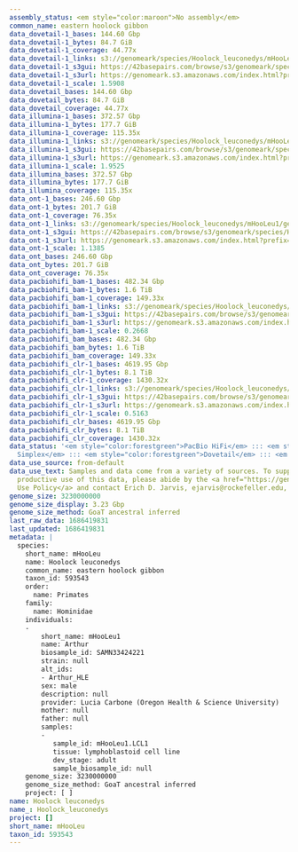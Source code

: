 ```yaml
---
assembly_status: <em style="color:maroon">No assembly</em>
common_name: eastern hoolock gibbon
data_dovetail-1_bases: 144.60 Gbp
data_dovetail-1_bytes: 84.7 GiB
data_dovetail-1_coverage: 44.77x
data_dovetail-1_links: s3://genomeark/species/Hoolock_leuconedys/mHooLeu1/genomic_data/dovetail/<br>
data_dovetail-1_s3gui: https://42basepairs.com/browse/s3/genomeark/species/Hoolock_leuconedys/mHooLeu1/genomic_data/dovetail/
data_dovetail-1_s3url: https://genomeark.s3.amazonaws.com/index.html?prefix=species/Hoolock_leuconedys/mHooLeu1/genomic_data/dovetail/
data_dovetail-1_scale: 1.5908
data_dovetail_bases: 144.60 Gbp
data_dovetail_bytes: 84.7 GiB
data_dovetail_coverage: 44.77x
data_illumina-1_bases: 372.57 Gbp
data_illumina-1_bytes: 177.7 GiB
data_illumina-1_coverage: 115.35x
data_illumina-1_links: s3://genomeark/species/Hoolock_leuconedys/mHooLeu1/genomic_data/illumina/<br>
data_illumina-1_s3gui: https://42basepairs.com/browse/s3/genomeark/species/Hoolock_leuconedys/mHooLeu1/genomic_data/illumina/
data_illumina-1_s3url: https://genomeark.s3.amazonaws.com/index.html?prefix=species/Hoolock_leuconedys/mHooLeu1/genomic_data/illumina/
data_illumina-1_scale: 1.9525
data_illumina_bases: 372.57 Gbp
data_illumina_bytes: 177.7 GiB
data_illumina_coverage: 115.35x
data_ont-1_bases: 246.60 Gbp
data_ont-1_bytes: 201.7 GiB
data_ont-1_coverage: 76.35x
data_ont-1_links: s3://genomeark/species/Hoolock_leuconedys/mHooLeu1/genomic_data/ont/<br>
data_ont-1_s3gui: https://42basepairs.com/browse/s3/genomeark/species/Hoolock_leuconedys/mHooLeu1/genomic_data/ont/
data_ont-1_s3url: https://genomeark.s3.amazonaws.com/index.html?prefix=species/Hoolock_leuconedys/mHooLeu1/genomic_data/ont/
data_ont-1_scale: 1.1385
data_ont_bases: 246.60 Gbp
data_ont_bytes: 201.7 GiB
data_ont_coverage: 76.35x
data_pacbiohifi_bam-1_bases: 482.34 Gbp
data_pacbiohifi_bam-1_bytes: 1.6 TiB
data_pacbiohifi_bam-1_coverage: 149.33x
data_pacbiohifi_bam-1_links: s3://genomeark/species/Hoolock_leuconedys/mHooLeu1/genomic_data/pacbio_hifi/<br>
data_pacbiohifi_bam-1_s3gui: https://42basepairs.com/browse/s3/genomeark/species/Hoolock_leuconedys/mHooLeu1/genomic_data/pacbio_hifi/
data_pacbiohifi_bam-1_s3url: https://genomeark.s3.amazonaws.com/index.html?prefix=species/Hoolock_leuconedys/mHooLeu1/genomic_data/pacbio_hifi/
data_pacbiohifi_bam-1_scale: 0.2668
data_pacbiohifi_bam_bases: 482.34 Gbp
data_pacbiohifi_bam_bytes: 1.6 TiB
data_pacbiohifi_bam_coverage: 149.33x
data_pacbiohifi_clr-1_bases: 4619.95 Gbp
data_pacbiohifi_clr-1_bytes: 8.1 TiB
data_pacbiohifi_clr-1_coverage: 1430.32x
data_pacbiohifi_clr-1_links: s3://genomeark/species/Hoolock_leuconedys/mHooLeu1/genomic_data/pacbio_hifi/<br>
data_pacbiohifi_clr-1_s3gui: https://42basepairs.com/browse/s3/genomeark/species/Hoolock_leuconedys/mHooLeu1/genomic_data/pacbio_hifi/
data_pacbiohifi_clr-1_s3url: https://genomeark.s3.amazonaws.com/index.html?prefix=species/Hoolock_leuconedys/mHooLeu1/genomic_data/pacbio_hifi/
data_pacbiohifi_clr-1_scale: 0.5163
data_pacbiohifi_clr_bases: 4619.95 Gbp
data_pacbiohifi_clr_bytes: 8.1 TiB
data_pacbiohifi_clr_coverage: 1430.32x
data_status: '<em style="color:forestgreen">PacBio HiFi</em> ::: <em style="color:forestgreen">ONT
  Simplex</em> ::: <em style="color:forestgreen">Dovetail</em> ::: <em style="color:forestgreen">Illumina</em>'
data_use_source: from-default
data_use_text: Samples and data come from a variety of sources. To support fair and
  productive use of this data, please abide by the <a href="https://genome10k.soe.ucsc.edu/data-use-policies/">Data
  Use Policy</a> and contact Erich D. Jarvis, ejarvis@rockefeller.edu, with any questions.
genome_size: 3230000000
genome_size_display: 3.23 Gbp
genome_size_method: GoaT ancestral inferred
last_raw_data: 1686419831
last_updated: 1686419831
metadata: |
  species:
    short_name: mHooLeu
    name: Hoolock leuconedys
    common_name: eastern hoolock gibbon
    taxon_id: 593543
    order:
      name: Primates
    family:
      name: Hominidae
    individuals:
    -
        short_name: mHooLeu1
        name: Arthur
        biosample_id: SAMN33424221
        strain: null
        alt_ids:
        - Arthur_HLE
        sex: male
        description: null
        provider: Lucia Carbone (Oregon Health & Science University)
        mother: null
        father: null
        samples:
        -
           sample_id: mHooLeu1.LCL1
           tissue: lymphoblastoid cell line
           dev_stage: adult
           sample_biosample_id: null
    genome_size: 3230000000
    genome_size_method: GoaT ancestral inferred
    project: [ ]
name: Hoolock leuconedys
name_: Hoolock_leuconedys
project: []
short_name: mHooLeu
taxon_id: 593543
---
```

